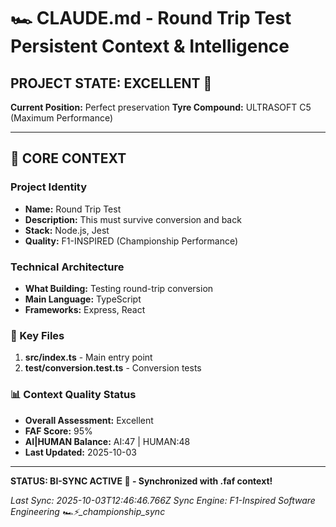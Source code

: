 # 🏎️ CLAUDE.md - Round Trip Test Persistent Context & Intelligence

## PROJECT STATE: EXCELLENT 🚀
**Current Position:** Perfect preservation
**Tyre Compound:** ULTRASOFT C5 (Maximum Performance)

---

## 🎨 CORE CONTEXT

### Project Identity
- **Name:** Round Trip Test
- **Description:** This must survive conversion and back
- **Stack:** Node.js, Jest
- **Quality:** F1-INSPIRED (Championship Performance)

### Technical Architecture
- **What Building:** Testing round-trip conversion
- **Main Language:** TypeScript
- **Frameworks:** Express, React

### 🔧 Key Files
1. **src/index.ts** - Main entry point
2. **test/conversion.test.ts** - Conversion tests

### 📊 Context Quality Status
- **Overall Assessment:** Excellent
- **FAF Score:** 95%
- **AI|HUMAN Balance:** AI:47 | HUMAN:48
- **Last Updated:** 2025-10-03

---

**STATUS: BI-SYNC ACTIVE 🔗 - Synchronized with .faf context!**

*Last Sync: 2025-10-03T12:46:46.766Z*
*Sync Engine: F1-Inspired Software Engineering*
*🏎️⚡️_championship_sync*
